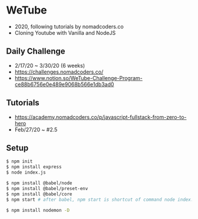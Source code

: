 # WeTube
- 2020, following tutorials by nomadcoders.co
- Cloning Youtube with Vanilla and NodeJS

## Daily Challenge
-  2/17/20 ~ 3/30/20 (6 weeks)
- https://challenges.nomadcoders.co/
- https://www.notion.so/WeTube-Challenge-Program-ce88b6756e0e489e9068b566e1db3ad0

## Tutorials
- https://academy.nomadcoders.co/p/javascript-fullstack-from-zero-to-hero
- Feb/27/20 ~ #2.5

## Setup
```bash
$ npm init
$ npm install express
$ node index.js

$ npm install @babel/node
$ npm install @babel/preset-env
$ npm install @babel/core
$ npm start # after babel, npm start is shortcut of command node index.js

$ npm install nodemon -D
```
